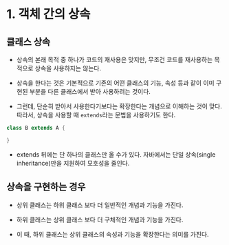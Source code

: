 # 1. 객체 간의 상속

## 클래스 상속

* 상속의 본래 목적 중 하나가 코드의 재사용은 맞지만, 무조건 코드를 재사용하는 목적으로 상속을 사용하지는 않는다.

* 상속을 한다는 것은 기본적으로 기존의 어떤 클래스의 기능, 속성 등과 같이 이미 구현된 부분을 다른 클래스에서 받아 사용하려는 것이다.

* 그런데, 단순히 받아서 사용한다기보다는 확장한다는 개념으로 이해하는 것이 맞다. 따라서, 상속을 사용할 때 `extends`라는 문법을 사용하기도 한다.

```java
class B extends A {

}
```

* extends 뒤에는 단 하나의 클래스만 올 수가 있다. 자바에서는 단일 상속(single inheritance)만을 지원하여 모호성을 줄인다.

## 상속을 구현하는 경우

* 상위 클래스는 하위 클래스 보다 더 일반적인 개념과 기능을 가진다.

* 하위 클래스는 상위 클래스 보다 더 구체적인 개념과 기능을 가진다.

* 이 때, 하위 클래스는 상위 클래스의 속성과 기능을 확장한다는 의미를 가진다.